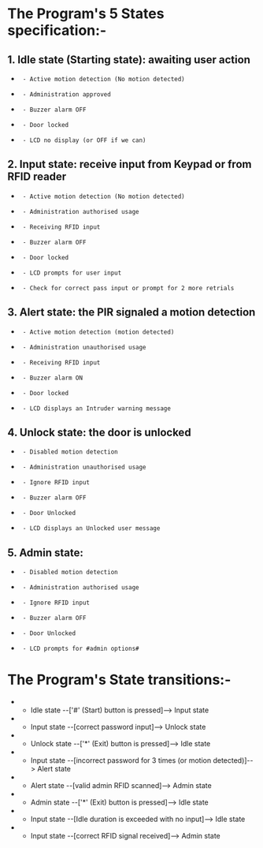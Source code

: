 
# The Program's 5 States specification:-

## 1. Idle state (Starting state): awaiting user action
 * 		- Active motion detection (No motion detected)
 * 		- Administration approved
 * 		- Buzzer alarm OFF
 * 		- Door locked
 * 		- LCD no display (or OFF if we can)
## 2. Input state: receive input from Keypad or from RFID reader
 * 		- Active motion detection (No motion detected)
 * 		- Administration authorised usage
 * 		- Receiving RFID input
 * 		- Buzzer alarm OFF
 * 		- Door locked
 * 		- LCD prompts for user input
 * 		- Check for correct pass input or prompt for 2 more retrials
## 3. Alert state: the PIR signaled a motion detection
 * 		- Active motion detection (motion detected)
 * 		- Administration unauthorised usage
 * 		- Receiving RFID input
 * 		- Buzzer alarm ON
 *		- Door locked
 * 		- LCD displays an Intruder warning message
## 4. Unlock state: the door is unlocked
 * 		- Disabled motion detection
 * 		- Administration unauthorised usage
 * 		- Ignore RFID input
 * 		- Buzzer alarm OFF
 * 		- Door Unlocked
 * 		- LCD displays an Unlocked user message
## 5. Admin state:
 * 		- Disabled motion detection
 * 		- Administration authorised usage
 * 		- Ignore RFID input
 * 		- Buzzer alarm OFF
 * 		- Door Unlocked
 * 		- LCD prompts for #admin options#

# The Program's State transitions:-

*  - Idle state --['#' (Start) button is pressed]--> Input state
*  - Input state --[correct password input]--> Unlock state
*  - Unlock state --['*' (Exit) button is pressed]--> Idle state

*  - Input state --[incorrect password for 3 times (or motion detected)]--> Alert state
*  - Alert state --[valid admin RFID scanned]--> Admin state
*  - Admin state --['*' (Exit) button is pressed]--> Idle state

*  - Input state --[Idle duration is exceeded with no input]--> Idle state
*  - Input state --[correct RFID signal received]--> Admin state
 
